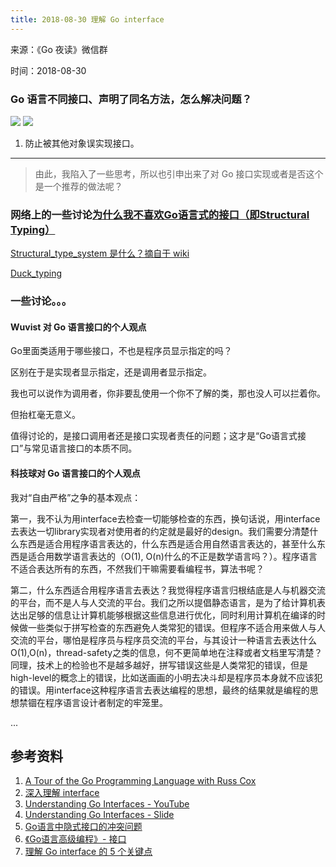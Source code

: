 ```yaml
---
title: 2018-08-30 理解 Go interface
---
```

来源：《Go 夜读》微信群

时间：2018-08-30

### Go 语言不同接口、声明了同名方法，怎么解决问题？

![](/images/2018-08-30-interface.png)
![](/images/2018-08-30-interface2.png)

1. 防止被其他对象误实现接口。

----

>由此，我陷入了一些思考，所以也引申出来了对 Go 接口实现或者是否这个是一个推荐的做法呢？

### 网络上的一些讨论[为什么我不喜欢Go语言式的接口（即Structural Typing）](http://blog.zhaojie.me/2013/04/why-i-dont-like-go-style-interface-or-structural-typing.html)

[Structural_type_system 是什么？摘自于 wiki](https://en.wikipedia.org/wiki/Structural_type_system)

[Duck_typing](http://en.wikipedia.org/wiki/Duck_typing)

### 一些讨论。。。

#### Wuvist 对 Go 语言接口的个人观点

Go里面类适用于哪些接口，不也是程序员显示指定的吗？

区别在于是实现者显示指定，还是调用者显示指定。

我也可以说作为调用者，你非要乱使用一个你不了解的类，那也没人可以拦着你。

但抬杠毫无意义。

值得讨论的，是接口调用者还是接口实现者责任的问题；这才是“Go语言式接口”与常见语言接口的本质不同。

#### 科技球对 Go 语言接口的个人观点

我对“自由严格”之争的基本观点：

第一，我不认为用interface去检查一切能够检查的东西，换句话说，用interface去表达一切library实现者对使用者的约定就是最好的design。我们需要分清楚什么东西是适合用程序语言表达的，什么东西是适合用自然语言表达的，甚至什么东西是适合用数学语言表达的（O(1), O(n)什么的不正是数学语言吗？）。程序语言不适合表达所有的东西，不然我们干嘛需要看编程书，算法书呢？

第二，什么东西适合用程序语言去表达？我觉得程序语言归根结底是人与机器交流的平台，而不是人与人交流的平台。我们之所以提倡静态语言，是为了给计算机表达出足够的信息让计算机能够根据这些信息进行优化，同时利用计算机在编译的时候做一些类似于拼写检查的东西避免人类常犯的错误。但程序不适合用来做人与人交流的平台，哪怕是程序员与程序员交流的平台，与其设计一种语言去表达什么O(1),O(n)，thread-safety之类的信息，何不更简单地在注释或者文档里写清楚？同理，技术上的检验也不是越多越好，拼写错误这些是人类常犯的错误，但是high-level的概念上的错误，比如送画画的小明去决斗却是程序员本身就不应该犯的错误。用interface这种程序语言去表达编程的思想，最终的结果就是编程的思想禁锢在程序语言设计者制定的牢笼里。

...

## 参考资料

1. [A Tour of the Go Programming Language with Russ Cox](http://www.youtube.com/watch?v=MzYZhh6gpI0)
2. [深入理解 interface](https://zhuanlan.zhihu.com/p/32926119)
3. [Understanding Go Interfaces - YouTube](https://www.youtube.com/watch?v=F4wUrj6pmSI)
4. [Understanding Go Interfaces - Slide](https://speakerdeck.com/campoy/understanding-the-interface)
5. [Go语言中隐式接口的冲突问题](https://my.oschina.net/chai2010/blog/416679)
6. [《Go语言高级编程》- 接口](https://github.com/chai2010/advanced-go-programming-book/blob/master/ch1-basic/ch1-04-func-method-interface.md#143-%E6%8E%A5%E5%8F%A3)
7. [理解 Go interface 的 5 个关键点](https://sanyuesha.com/2017/07/22/how-to-understand-go-interface/)